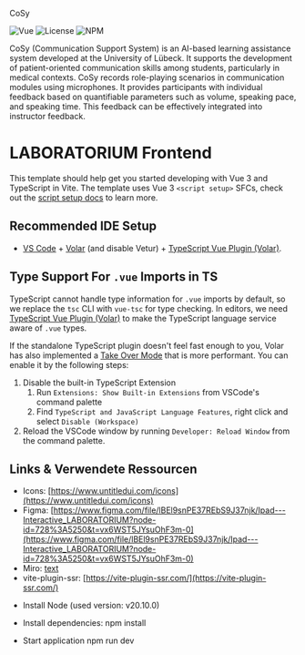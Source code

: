 CoSy

![Vue](https://img.shields.io/badge/Vue-3.2.45-blue.svg)
![License](https://img.shields.io/badge/License-MIT-green.svg)
![NPM](https://img.shields.io/badge/Build-NPM-blue.svg)


CoSy (Communication Support System) is an AI-based learning assistance system developed at the University of Lübeck. It supports the development of patient-oriented communication skills among students, particularly in medical contexts. CoSy records role-playing scenarios in communication modules using microphones. It provides participants with individual feedback based on quantifiable parameters such as volume, speaking pace, and speaking time. This feedback can be effectively integrated into instructor feedback.

# LABORATORIUM Frontend

This template should help get you started developing with Vue 3 and TypeScript in Vite. The template uses Vue 3 `<script setup>` SFCs, check out the [script setup docs](https://v3.vuejs.org/api/sfc-script-setup.html#sfc-script-setup) to learn more.

## Recommended IDE Setup

- [VS Code](https://code.visualstudio.com/) + [Volar](https://marketplace.visualstudio.com/items?itemName=Vue.volar) (and disable Vetur) + [TypeScript Vue Plugin (Volar)](https://marketplace.visualstudio.com/items?itemName=Vue.vscode-typescript-vue-plugin).

## Type Support For `.vue` Imports in TS

TypeScript cannot handle type information for `.vue` imports by default, so we replace the `tsc` CLI with `vue-tsc` for type checking. In editors, we need [TypeScript Vue Plugin (Volar)](https://marketplace.visualstudio.com/items?itemName=Vue.vscode-typescript-vue-plugin) to make the TypeScript language service aware of `.vue` types.

If the standalone TypeScript plugin doesn't feel fast enough to you, Volar has also implemented a [Take Over Mode](https://github.com/johnsoncodehk/volar/discussions/471#discussioncomment-1361669) that is more performant. You can enable it by the following steps:

1. Disable the built-in TypeScript Extension
   1. Run `Extensions: Show Built-in Extensions` from VSCode's command palette
   2. Find `TypeScript and JavaScript Language Features`, right click and select `Disable (Workspace)`
2. Reload the VSCode window by running `Developer: Reload Window` from the command palette.


## Links & Verwendete Ressourcen

- Icons: [https://www.untitledui.com/icons](https://www.untitledui.com/icons)
- Figma: [https://www.figma.com/file/lBEl9snPE37REbS9J37njk/Ipad---Interactive_LABORATORIUM?node-id=728%3A5250&t=vx6WST5JYsuOhF3m-0](https://www.figma.com/file/lBEl9snPE37REbS9J37njk/Ipad---Interactive_LABORATORIUM?node-id=728%3A5250&t=vx6WST5JYsuOhF3m-0)
- Miro: [text](https://)
- vite-plugin-ssr: [https://vite-plugin-ssr.com/](https://vite-plugin-ssr.com/)


* Install Node (used version: v20.10.0)


* Install dependencies:
npm install 

* Start application
npm run dev
